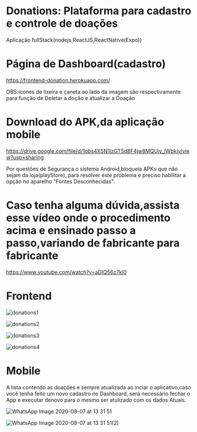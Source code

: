 
# Donations: Plataforma para cadastro e controle de doações

Aplicação fullStack(nodejs,ReactJS,ReactNative(Expo))

# Página de Dashboard(cadastro)
https://frontend-donation.herokuapp.com/

OBS:ícones de lixeira e caneta ao lado da imagem são respectivamente para função de Deletar a doção e atualizar a Doação

# Download do APK,da aplicação mobile 
https://drive.google.com/file/d/1obs4X5N1lzGT5d8F4jw8MQUjy_lWbkjy/view?usp=sharing

Por questões de Segurança o sistema Android,bloqueia APKs que não sejam da loja(playStore),
para resolver este problema e preciso habilitar a opção no aparelho "Fontes Desconhecidas".
# Caso tenha alguma dúvida,assista esse vídeo onde o procedimento acima e ensinado passo a passo,variando de fabricante para fabricante
https://www.youtube.com/watch?v=aDIQ56z7kI0

# Frontend

![donations1](https://user-images.githubusercontent.com/26885001/89666851-76132a80-d8b1-11ea-8e33-8b2ee1c9835f.png)

![donations2](https://user-images.githubusercontent.com/26885001/89667032-c5595b00-d8b1-11ea-8719-d88e1295bca6.png)

![donations3](https://user-images.githubusercontent.com/26885001/89667086-e5891a00-d8b1-11ea-84e7-ee8fb127a28e.png)

![donations4](https://user-images.githubusercontent.com/26885001/89667196-1b2e0300-d8b2-11ea-8aaf-f7b73b31ef21.png)

# Mobile
 A lista contendo as doações e sempre atualizada ao inciar o aplicativo,caso você tenha feito um novo cadastro no Dashboard,
 será necessário fechar o App e executar denovo para o mesmo ser atulizado com os dados Atuais.

![WhatsApp Image 2020-08-07 at 13 31 51](https://user-images.githubusercontent.com/26885001/89667686-f5552e00-d8b2-11ea-8f26-268ff992f686.jpeg)

![WhatsApp Image 2020-08-07 at 13 31 51(2)](https://user-images.githubusercontent.com/26885001/89667648-e1113100-d8b2-11ea-9b18-afe8d31e7e19.jpeg)


